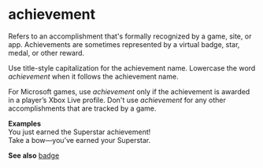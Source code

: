 # achievement

Refers
to an accomplishment that's formally recognized by a game, site, or
app. Achievements are sometimes represented by a virtual badge, star,
medal, or other reward. 

Use title-style capitalization for the achievement name. Lowercase the word *achievement* when it follows the achievement name.

For Microsoft games, use *achievement* only if the achievement is awarded in a player’s Xbox Live profile. Don't use *achievement* for any other accomplishments that are tracked by a game. 

**Examples**<br />You just earned the Superstar achievement\! <br />Take a bow—you’ve earned your Superstar.

**See also** [badge](/style-guide/a-z-word-list-term-collections/b/badge)
